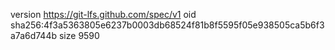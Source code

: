 version https://git-lfs.github.com/spec/v1
oid sha256:4f3a5363805e6237b0003db68524f81b8f5595f05e938505ca5b6f3a7a6d744b
size 9590
